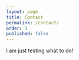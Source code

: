 ```yaml
---
layout: page
title: Contact
permalink: /contact/
order: 3
published: false
---
```


I am just testing what to do! 


<!-- This block is getting commented

<a href="https://www.instamojo.com/@d4data/lc6bde9d4c73c4e92a1af087e076ea269/" rel="im-checkout" data-text="Pay" data-css-style="color:#ffffff; background:#75c26a; width:300px; border-radius:4px"   data-layout="vertical"></a>
<script src="https://js.instamojo.com/v1/button.js"></script>


Till Here -->